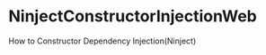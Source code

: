 NinjectConstructorInjectionWeb
==============================

How to Constructor Dependency Injection(Ninject) 
